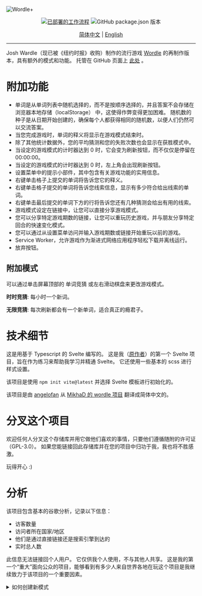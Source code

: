 ![Wordle+](https://raw.githubusercontent.com/angelofan/wordle/main/public/img/og_1200x630.png)
<div align="center">
  <a href="https://angelofan.github.io/wordle/" ><img src="https://github.com/angelofan/wordle/workflows/Publish/badge.svg?branch=main" alt="已部署的工作流程"/></a>
  <img src="https://img.shields.io/github/package-json/v/angelofan/wordle" alt="GitHub package.json 版本" />
</div>

<p align="center">
  <a href="https://github.com/angelofan/wordle/blob/main/README.md">简体中文</a> | <a href="https://github.com/angelofan/wordle/blob/main/README_en.md">English</a>
</p>

---

Josh Wardle（现已被《纽约时报》收购）制作的流行游戏 [Wordle](https://www.nytimes.com/games/wordle/) 的再制作版本，具有额外的模式和功能。
托管在 GitHub 页面上 [此处](https://angelofan.github.io/wordle/) 。

# 附加功能
- 单词是从单词列表中随机选择的，而不是按顺序选择的，并且答案不会存储在 浏览器本地存储（localStorage） 中，这使得作弊变得更加困难。 随机数的种子是从日期开始创建的，确保每个人都获得相同的随机数，以便人们仍然可以交流答案。
- 当您完成游戏时，单词的释义将显示在游戏模式结束时。
- 除了其他统计数据外，您的平均猜测和您的失败次数也会显示在获胜模式中。
- 当设定的游戏模式的计时器达到 0 时，它会变为刷新按钮，而不仅仅是停留在 00:00:00。
- 当设定的游戏模式的计时器达到 0 时，左上角会出现刷新按钮。
- 设置菜单中的提示小部件，其中包含有关游戏功能的实用信息。
- 右键单击格子上提交的单词将告诉您它的释义。
- 右键单击格子提交的单词将告诉您线索信息，显示有多少符合给出线索的单词。
- 右键单击最后提交的单词下方的行将告诉您还有几种猜测会给出有用的线索。
- 游戏模式设定在链接中，让您可以直接分享游戏模式。
- 您可以分享特定游戏期数的链接，让您可以重玩历史游戏，并与朋友分享特定回合的快速变化模式。
- 您可以通过从设置菜单访问并输入游戏期数或链接开始重玩以前的游戏。
- Service Worker，允许游戏作为渐进式网络应用程序轻松下载并离线运行。
- 放弃按钮。

## 附加模式
可以通过单击屏幕顶部的 单词竞猜 或左右滑动棋盘来更改游戏模式。

**时时竞猜**: 每小时一个新词。

**无限竞猜**: 每次刷新都会有一个新单词，适合真正的瘾君子。

# 技术细节
这是用基于 Typescript 的 Svelte 编写的。 这是我（[原作者](https://github.com/MikhaD)）的第一个 Svelte 项目，旨在作为练习来帮助我学习并精通 Svelte。 它还使用一些基本的 scss 进行样式设置。

该项目是使用 `npm init vite@latest` 并选择 Svelte 模板进行初始化的。

该项目是由 [angelofan](https://github.com/angelofan) 从 [MikhaD 的 wordle 项目](https://github.com/MikhaD/wordle/) 翻译成简体中文的。

# 分叉这个项目
欢迎任何人分叉这个存储库并用它做他们喜欢的事情，只要他们遵循随附的许可证（GPL-3.0）。
如果您能链接回此存储库并在您的项目中归功于我，我也将不胜感激。

玩得开心 :)

# 分析
该项目包含基本的谷歌分析，记录以下信息：
- 访客数量
- 访问者所在国家/地区
- 他们是通过直接链接还是搜索引擎到达的
- 实时总人数

此信息无法链接回个人用户。 它仅供我个人使用，不与其他人共享。 这是我的第一个“重大”面向公众的项目，能够看到有多少人来自世界各地在玩这个项目是我继续致力于该项目的一个重要因素。

<details>
<summary>如何创建新模式</summary>

- 将模式名称添加到 `enums.ts` 中 GameMode 枚举的 **最后面**
- 在 `utils.ts` 的 newSeed 函数中添加该模式的案例
- 将 ModeData 对象添加到 `utils.ts` 中的 modeData 模式数组中
</details>
